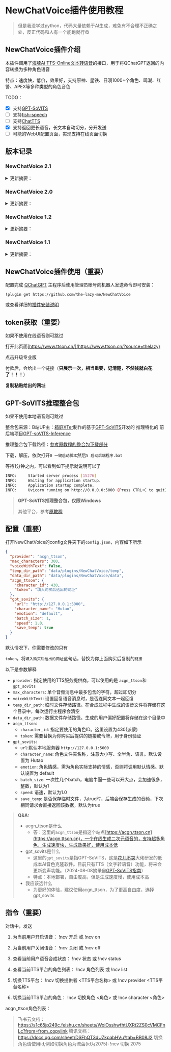# NewChatVoice插件使用教程

> 但是我没学过python，代码大量依赖于AI生成，难免有不合理不正确之处，反正代码和人有一个能跑就行😋

## NewChatVoice插件介绍

本插件调用了[海豚Ai TTS-Online文本转语音](https://www.ttson.cn/?source=thelazy)的接口，用于将QChatGPT返回的内容转换为多种角色语音

特点：速度快，低价，效果好，支持原神、星铁、日漫1000+个角色、鸣潮、红警、APEX等多种类型的角色音色

TODO：

- [x] 支持[GPT-SoVITS](https://github.com/RVC-Boss/GPT-SoVITS)
- [ ] 支持[fish-speech](https://github.com/fishaudio/fish-speech)
- [ ] 支持[ChatTTS](https://github.com/2noise/ChatTTS)
- [x] 支持返回更长语音，长文本自动切分，分开发送
- [ ] 可能的WebUI配置页面，实现支持在线页面切换

## 版本记录

### NewChatVoice 2.1

<details>
  <summary>更新摘要：</summary>
   2.1版本为新发，诸多项未经测试，代码未经优化，可能有诸多问题


  - 群聊中自动切割长文本，以多个音频分别返回，私聊中单个音频直接返回（不得已而为之）

  - 优化自动切分逻辑

  - 修改外部调用接口

      ```python
      async def ncv_outside_interface(self, sender_id: str, text: str, split: bool) -> Voice:
          """
          供外部调用的文字转Voice的接口
          Args:
              sender_id (str): 会话ID
              text (str): 要转换的文本
              split (bool): 是否分割文本
          Returns:
              Voice: 生成的语音silk文件路径(如果split为True则以列表返回多个路径)
          """
          if split:
              audio_paths = await self.ncv.auto_split_generate_audio(sender_id, text)
              if audio_paths:
                  return audio_paths
          else:
              audio_path = await self.ncv.no_split_generate_audio(sender_id, text)
              return audio_path
      ```
      </details>

### NewChatVoice 2.0

<details>
  <summary>更新摘要：</summary>
   2.0版本为新发，诸多项未经测试，代码未经优化，可能有诸多问题

  - 新增对gpt_sovits的支持

  - 支持长文本自动切分，以多个音频消息发送

  - 修改所有配置文件为json格式

  - 修改外部调用接口

      ```python
      async def ncv_outsid_interface(self, sender_id: str, text: str) -> Voice:
          """
          供外部调用的文字转Voice的接口

          Args:
              sender_id (str): 会话ID
              text (str): 要转换的文本

          Returns:
              Voice: 生成的语音silk文件列表
          """
      ```
</details>

### NewChatVoice 1.2
<details>
  <summary>更新摘要：</summary>
  修改 配置文件位置，为了避免升级时被删除，过程文件及配置文件目录移至插件目录外：“QChatGPT\data\plugins\NewChatVoice\”。
</details>

### NewChatVoice 1.1
<details>
  <summary>更新摘要：</summary>


  * 新增 外部调用接口。

    * 外部调用将使用相同的插件配置文件，但无视voice_switch状态。

    * 接口函数：

      ```python
      async def ncv_tts(self, user_id: str, text: str) -> Voice:
          """
          供外部调用的文字转Voice的接口

          Args:
              user_id (str): 会话ID
              text (str): 要转换的文本

          Returns:
              Voice: 生成的语音对象
          """
      ```

    * 调用示例：

      ```python
      async def handle_voice_synthesis(self, launcher_id: int, text: str, ctx: EventContext):
          try:
              from plugins.NewChatVoice.main import VoicePlugin, VoiceSynthesisError
          except ImportError as e:
              self.ap.logger.error(f"Failed to import VoicePlugin: {e}")
              return False
    
          ncv = VoicePlugin(self.host)
          try:
              voice = await ncv.ncv_tts(launcher_id, text)
              await ctx.event.query.adapter.reply_message(ctx.event.query.message_event, MessageChain([voice]), False)
              return True
          except VoiceSynthesisError as e:
              self.ap.logger.error(f"{e}")
              return False
      ```

  * 优化 配置文件逻辑。

    * 配置将分为 通用配置 “conifg.yaml”，以及会话配置 “config_&#91;会话&#93;.yaml”
    * 会话配置 优先级高于 通用配置
</details>

## NewChatVoice插件使用（重要）

配置完成 [QChatGPT](https://github.com/RockChinQ/QChatGPT) 主程序后使用管理员账号向机器人发送命令即可安装：

```
!plugin get https://github.com/the-lazy-me/NewChatVoice
```
或查看详细的[插件安装说明](https://github.com/RockChinQ/QChatGPT/wiki/5-%E6%8F%92%E4%BB%B6%E4%BD%BF%E7%94%A8)

## token获取（重要）

如果不使用在线语音则可跳过

打开此页面[https://www.ttson.cn/](https://www.ttson.cn/?source=thelazy)

点击升级专业版

付款后，会给出一个链接（**只展示一次，相当重要，记清楚，不然钱就白花了！！！**）

**复制粘贴给出的网址**

## GPT-SoVITS推理整合包

如果不使用本地语音则可跳过

整合包来源：B站UP主：[箱庭XTer](https://space.bilibili.com/66633770)制作的基于[GPT-SoVITS](https://github.com/RVC-Boss/GPT-SoVITS)开发的 推理特化的 前后端项目[GPT-soVITS-Inference](https://www.yuque.com/xter/zibxlp/kkicvpiogcou5lgp)

推理整合包下载路径：[参考原教程的整合包下载部分](https://www.yuque.com/xter/zibxlp/nqi871glgxfy717e#K8NQm)

下载，解压，依次打开`0 一键启动脚本`然后`5 启动后端程序.bat`

等待1分钟之内，可以看到如下提示就说明可以了

```bash
INFO:     Started server process [15276]
INFO:     Waiting for application startup.
INFO:     Application startup complete.
INFO:     Uvicorn running on http://0.0.0.0:5000 (Press CTRL+C to quit)
```

> **GPT-SoVITS推理整合包，仅限Windows**
>
> 其他平台，参考[原教程](https://www.yuque.com/xter/zibxlp/nqi871glgxfy717e#s54wm)

## 配置（重要）

打开NewChatVoice的config文件夹下的`config.json`，内容如下所示

```json
{
  "provider": "acgn_ttson",
  "max_characters": 300,
  "voiceWithText": false,
  "temp_dir_path": "data/plugins/NewChatVoice/temp",
  "data_dir_path": "data/plugins/NewChatVoice/data",
  "acgn_ttson": {
    "character_id": 430,
    "token": "填入购买后给出的网址"
  },
  "gpt_sovits": {
    "url": "http://127.0.0.1:5000",
    "character_name": "Hutao",
    "emotion": "default",
    "batch_size": 1,
    "speed": 1.0,
    "save_temp": true
  }
}

```

默认情况下，你需要修改的只有

`token`，将`填入购买后给出的网址`这句话，替换为你上面购买后复制的`链接`

以下是参数解释

- `provider`: 指定使用的TTS服务提供商，可以使用的是 `acgn_ttson`和`gpt_sovits`
- `max_characters`: 单个音频消息中最多包含的字符，超过即切分
- `voiceWithText`: 设置回复语音消息时，是否连同文本一起回复
- `temp_dir_path`: 临时文件存储路径。在合成过程中生成的语音文件将存储在这个目录中，每次运行主程序会清空
- `data_dir_path`: 数据文件存储路径。生成的用户偏好配置将存储在这个目录中
- `acgn_ttson`: 
  - `character_id`: 指定要使用的角色ID。这里设置为430(派蒙)
  - `token`: 需要替换为你购买后提供的链接或令牌，用于身份验证
- `gpt_sovits`: 
  - `url`:默认本地服务器 `http://127.0.0.1:5000`
  - `character_name`: 角色文件夹名称，注意大小写、全半角、语言。默认设置为 Hutao
  - `emotion`: 角色情感，需为角色实际支持的情感，否则将调用默认情感。默认设置为 default
  - `batch_size`: 一次性几个batch，电脑牛逼一些可以开大点，会加速很多，整数，默认为1
  - `speed`: 语速，默认为1.0
  - `save_temp`: 是否保存临时文件，为true时，后端会保存生成的音频，下次相同请求会直接返回该数据，默认为true

> **Q&A:**
>
> - acgn_ttson是什么
>   - 答：这里的`acgn_ttson`是指这个站点[https://acgn.ttson.cn](https://acgn.ttson.cn)，一个在线生成二次元语音的，支持超多角色，生成速度快，生成效果好，使用成本低
> - gpt_sovits是什么
>   - 这里的`gpt_sovits`是指GPT-SoVITS，这是[花儿不哭](https://space.bilibili.com/5760446/)大佬研发的低成本AI音色克隆软件。目前只有TTS（文字转语音）功能，将来会更新变声功能。（2024-08-08摘录自[GPT-SoVITS指南](https://www.yuque.com/baicaigongchang1145haoyuangong/ib3g1e)）
>   - 特点：本地部署，自由度高，但是生成速度慢，使用成本高
> - 我应该选什么
>   - 为更好的体验，建议使用acgn_ttson，为了更高自由度，选择gpt_sovits

## 指令（重要）

对话中，发送

1. 为当前用户开启语音：
!ncv 开启  或  !ncv on

2. 为当前用户关闭语音：
!ncv 关闭  或  !ncv off

3. 查看当前用户语音合成状态：
!ncv 状态  或  !ncv status

4. 查看当前TTS平台的角色列表：
   !ncv 角色列表  或  !ncv list

5. 切换TTS平台：
!ncv 切换提供者 <TTS平台名称>  或  !ncv provider <TTS平台名称>

6. 切换当前TTS平台的角色：
!ncv 切换角色 <角色>  或  !ncv character <角色>

acgn_ttson角色列表：

> 飞书云文档：https://s1c65jp249c.feishu.cn/sheets/WoiOsshwfhtUXRt2ZS0cVMCFnLc?from=from_copylink
> 腾讯文档：https://docs.qq.com/sheet/DSFhQT3dUZkpabHVu?tab=BB08J2
> 切换角色请使用id,例如切换角色为流萤(id为2075): !ncv 切换 2075
